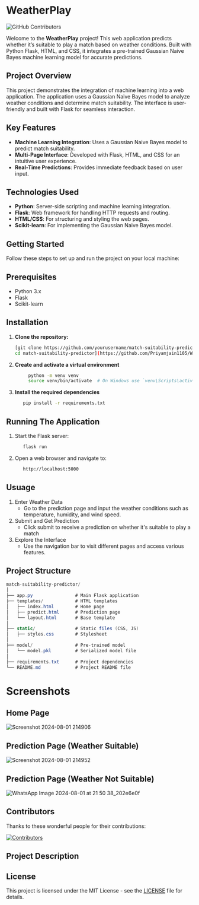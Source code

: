 # WeatherPlay
![GitHub Contributors](https://img.shields.io/github/contributors/Priyamjain1105/WeatherPlay) 

Welcome to the **WeatherPlay** project! This web application predicts whether it’s suitable to play a match based on weather conditions. Built with Python Flask, HTML, and CSS, it integrates a pre-trained Gaussian Naive Bayes machine learning model for accurate predictions.

## Project Overview

This project demonstrates the integration of machine learning into a web application. The application uses a Gaussian Naive Bayes model to analyze weather conditions and determine match suitability. The interface is user-friendly and built with Flask for seamless interaction.

## Key Features

- **Machine Learning Integration**: Uses a Gaussian Naive Bayes model to predict match suitability.
- **Multi-Page Interface**: Developed with Flask, HTML, and CSS for an intuitive user experience.
- **Real-Time Predictions**: Provides immediate feedback based on user input.

## Technologies Used

- **Python**: Server-side scripting and machine learning integration.
- **Flask**: Web framework for handling HTTP requests and routing.
- **HTML/CSS**: For structuring and styling the web pages.
- **Scikit-learn**: For implementing the Gaussian Naive Bayes model.

## Getting Started

Follow these steps to set up and run the project on your local machine:

## Prerequisites

- Python 3.x
- Flask
- Scikit-learn

## Installation

1. **Clone the repository:**

   ```bash
   [git clone https://github.com/yourusername/match-suitability-predictor.git
   cd match-suitability-predictor](https://github.com/Priyamjain1105/WeatherPlay.git)
   ```
2. **Create and activate a virtual environment**
   ```bash
        python -m venv venv
        source venv/bin/activate  # On Windows use `venv\Scripts\activate`
   ```
3. **Install the required dependencies**
   ```bash
      pip install -r requirements.txt
   ```
## Running The Application
1. Start the Flask server:
   ```bash
      flask run
   ```
2. Open a web browser and navigate to:
   ```bash
      http://localhost:5000
   ```
## Usuage
1. Enter Weather Data
   - Go to the prediction page and input the weather conditions such as temperature, 
     humidity, and wind speed.
2. Submit and Get Prediction
   - Click submit to receive a prediction on whether it's suitable to play a match
3. Explore the Interface
   - Use the navigation bar to visit different pages and access various features.

## Project Structure
```csharp
match-suitability-predictor/
│
├── app.py                # Main Flask application
├── templates/            # HTML templates
│   ├── index.html        # Home page
│   ├── predict.html      # Prediction page
│   └── layout.html       # Base template
│
├── static/               # Static files (CSS, JS)
│   ├── styles.css        # Stylesheet
│
├── model/                # Pre-trained model
│   └── model.pkl         # Serialized model file
│
├── requirements.txt      # Project dependencies
└── README.md             # Project README file

```

# Screenshots
## Home Page
![Screenshot 2024-08-01 214906](https://github.com/user-attachments/assets/aab879cd-af06-4497-b08d-ae70cac49ba9)
## Prediction Page (Weather Suitable)
![Screenshot 2024-08-01 214952](https://github.com/user-attachments/assets/f30b1b13-8d4c-4595-ae39-78e0366669b5)
## Prediction Page (Weather Not Suitable)
![WhatsApp Image 2024-08-01 at 21 50 38_202e6e0f](https://github.com/user-attachments/assets/d4f74ea4-0cff-48f5-8402-3f8c19c7a195)

## Contributors

Thanks to these wonderful people for their contributions:

[![Contributors](https://contrib.rocks/image?repo=Priyamjain1105/WeatherPlay)](https://github.com/Priyamjain1105/WeatherPlay/graphs/contributors)

## Project Description

## License

This project is licensed under the MIT License - see the [LICENSE](LICENSE) file for details.


